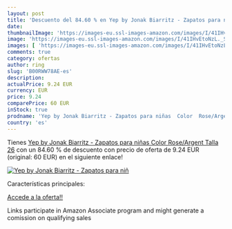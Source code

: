 ```yaml
---
layout: post
title: 'Descuento del 84.60 % en Yep by Jonak Biarritz - Zapatos para niñ'
date: 
thumbnailImage: 'https://images-eu.ssl-images-amazon.com/images/I/41IHvEtoNzL._SL200_.jpg'
image: 'https://images-eu.ssl-images-amazon.com/images/I/41IHvEtoNzL._SL200_.jpg'
images: [ 'https://images-eu.ssl-images-amazon.com/images/I/41IHvEtoNzL._SL200_.jpg' ]
comments: true
category: ofertas
author: ring
slug: 'B00RWW78AE-es'
description:
actualPrice: 9.24 EUR
currency: EUR
price: 9.24
comparePrice: 60 EUR
inStock: true
prodname: 'Yep by Jonak Biarritz - Zapatos para niñas  Color  Rose/Argent   Talla 26'
country: 'es'
---
```


Tienes [Yep by Jonak Biarritz - Zapatos para niñas  Color  Rose/Argent   Talla 26](https://www.amazon.es/dp/B00RWW78AE/?tag=tolees-21) con un 84.60 % de descuento con precio de oferta de 9.24 EUR (original: 60 EUR) en el siguiente enlace!

[![Yep by Jonak Biarritz - Zapatos para niñ](https://images-eu.ssl-images-amazon.com/images/I/41IHvEtoNzL._SL200_.jpg)](https://www.amazon.es/dp/B00RWW78AE/?tag=tolees-21)

Características principales:


[Accede a la oferta!!](https://www.amazon.es/dp/B00RWW78AE/?tag=tolees-21)

Links participate in Amazon Associate program and might generate a comission on qualifying sales



